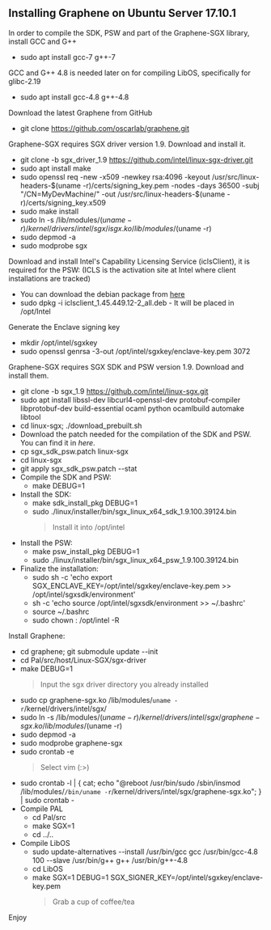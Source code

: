 Installing Graphene on Ubuntu Server 17.10.1
--------------------------------------------

In order to compile the SDK, PSW and part of the Graphene-SGX library, install GCC and G++
* sudo apt install gcc-7 g++-7 

GCC and G++ 4.8 is needed later on for compiling LibOS, specifically for glibc-2.19
* sudo apt install gcc-4.8 g++-4.8
    
Download the latest Graphene from GitHub    
* git clone https://github.com/oscarlab/graphene.git

Graphene-SGX requires SGX driver version 1.9. Download and install it.
* git clone -b sgx_driver_1.9 https://github.com/intel/linux-sgx-driver.git
* sudo apt install make
* sudo openssl req -new -x509 -newkey rsa:4096 -keyout /usr/src/linux-headers-$(uname -r)/certs/signing_key.pem -nodes -days 36500 -subj "/CN=MyDevMachine/" -out /usr/src/linux-headers-$(uname -r)/certs/signing_key.x509
* sudo make install
* sudo ln -s /lib/modules/$(uname -r)/kernel/drivers/intel/sgx/isgx.ko /lib/modules/$(uname -r)
* sudo depmod -a
* sudo modprobe sgx

Download and install Intel's Capability Licensing Service (iclsClient), it is required for the PSW:
(ICLS is the activation site at Intel where client installations are tracked)
* You can download the debian package from <a href="https://github.com/sgx-naors/Iolite/raw/master/iclsclient_1.45.449.12-2_amd64.deb">here</a>
* sudo dpkg -i iclsclient_1.45.449.12-2_all.deb - It will be placed in /opt/Intel
    
Generate the Enclave signing key
* mkdir /opt/intel/sgxkey
* sudo openssl genrsa -3-out /opt/intel/sgxkey/enclave-key.pem 3072

Graphene-SGX requires SGX SDK and PSW version 1.9. Download and install them.
* git clone -b sgx_1.9 https://github.com/intel/linux-sgx.git
* sudo apt install libssl-dev libcurl4-openssl-dev protobuf-compiler libprotobuf-dev build-essential ocaml python ocamlbuild automake libtool
* cd linux-sgx; ./download_prebuilt.sh
* Download the patch needed for the compilation of the SDK and PSW. You can find it in *here*.
* cp sgx_sdk_psw.patch linux-sgx
* cd linux-sgx
* git apply sgx_sdk_psw.patch --stat
* Compile the SDK and PSW:
    * make DEBUG=1
* Install the SDK:
    * make sdk_install_pkg DEBUG=1
    * sudo ./linux/installer/bin/sgx_linux_x64_sdk_1.9.100.39124.bin
        > Install it into /opt/intel
* Install the PSW:
    * make psw_install_pkg DEBUG=1
    * sudo ./linux/installer/bin/sgx_linux_x64_psw_1.9.100.39124.bin
* Finalize the installation:    
    * sudo sh -c 'echo export SGX_ENCLAVE_KEY=/opt/intel/sgxkey/enclave-key.pem >> /opt/intel/sgxsdk/environment'
    * sh -c 'echo source /opt/intel/sgxsdk/environment >> ~/.bashrc'
    * source ~/.bashrc
    * sudo chown <uid>:<gid> /opt/intel -R

Install Graphene:  
* cd graphene; git submodule update --init
* cd Pal/src/host/Linux-SGX/sgx-driver
* make DEBUG=1
    > Input the sgx driver directory you already installed
* sudo cp graphene-sgx.ko /lib/modules/`uname -r`/kernel/drivers/intel/sgx/
* sudo ln -s /lib/modules/$(uname -r)/kernel/drivers/intel/sgx/graphene-sgx.ko /lib/modules/$(uname -r)
* sudo depmod -a
* sudo modprobe graphene-sgx
* sudo crontab -e
    > Select vim (:>)
* sudo crontab -l | { cat; echo "@reboot /usr/bin/sudo /sbin/insmod /lib/modules/`/bin/uname -r`/kernel/drivers/intel/sgx/graphene-sgx.ko"; } | sudo crontab -
* Compile PAL
    * cd Pal/src
    * make SGX=1
    * cd ../..
* Compile LibOS    
    * sudo update-alternatives --install /usr/bin/gcc gcc /usr/bin/gcc-4.8 100 --slave /usr/bin/g++ g++ /usr/bin/g++-4.8
    * cd LibOS
    * make SGX=1 DEBUG=1 SGX_SIGNER_KEY=/opt/intel/sgxkey/enclave-key.pem
        > Grab a cup of coffee/tea
        
Enjoy
